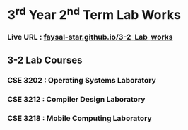 # 3<sup>rd</sup> Year 2<sup>nd</sup> Term Lab Works

### Live URL : [faysal-star.github.io/3-2_Lab_works](https://faysal-star.github.io/3-2_Lab_works)

## 3-2 Lab Courses

### CSE 3202 : Operating Systems Laboratory

### CSE 3212 : Compiler Design Laboratory

### CSE 3218 : Mobile Computing Laboratory

